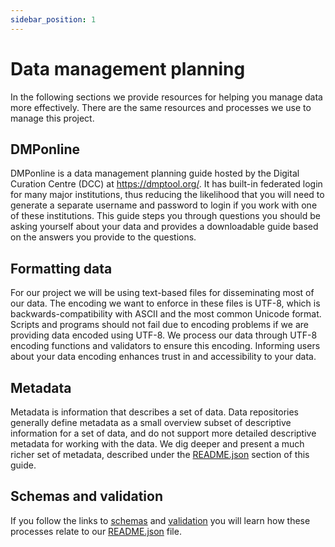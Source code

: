 ```yaml
---
sidebar_position: 1
---
```


# Data management planning

In the following sections we provide resources for helping you manage data more effectively. There are the same resources and processes we use to manage this project.

## DMPonline 

DMPonline is a data management planning guide hosted by the Digital Curation Centre (DCC) at https://dmptool.org/. It has built-in federated login for many major institutions, thus reducing the likelihood that you will need to generate a separate username and password to login if you work with one of these institutions. This guide steps you through questions you should be asking yourself about your data and provides a downloadable guide based on the answers you provide to the questions.

## Formatting data

For our project we will be using text-based files for disseminating most of our data. The encoding we want to enforce in these files is UTF-8, which is backwards-compatibility with ASCII and the most common Unicode format. Scripts and programs should not fail due to encoding problems if we are providing data encoded using UTF-8. We process our data through UTF-8 encoding functions and validators to ensure this encoding. Informing users about your data encoding enhances trust in and accessibility to your data.

## Metadata

Metadata is information that describes a set of data. Data repositories generally define metadata as a small overview subset of descriptive information for a set of data, and do not support more detailed descriptive metadata for working with the data. We dig deeper and present a much richer set of metadata, described under the [README.json](data-dictionary.md#readmejson-metadata) section of this guide.

## Schemas and validation

If you follow the links to [schemas](data-dictionary.md#schemas) and [validation](data-dictionary.md#validation) you will learn how these processes relate to our [README.json](data-dictionary.md#readmejson-metadata) file.